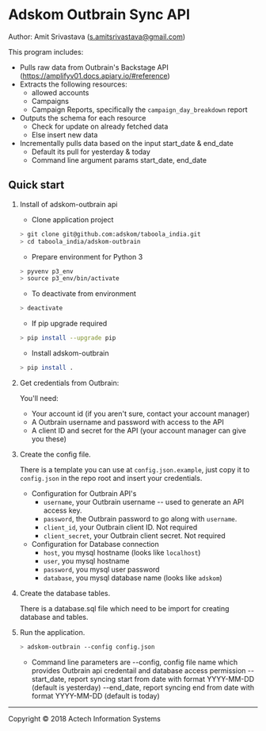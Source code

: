 # Adskom Outbrain Sync API

Author: Amit Srivastava (s.amitsrivastava@gmail.com)

This program includes:
- Pulls raw data from Outbrain's Backstage API (https://amplifyv01.docs.apiary.io/#reference)
- Extracts the following resources:
  - allowed accounts
  - Campaigns
  - Campaign Reports, specifically the `campaign_day_breakdown` report
- Outputs the schema for each resource
  - Check for update on already fetched data
  - Else insert new data
- Incrementally pulls data based on the input start_date & end_date
  - Default its pull for yesterday & today
  - Command line argument params start_date, end_date


## Quick start

1. Install of adskom-outbrain api
	
	- Clone application project
    ```bash
    > git clone git@github.com:adskom/taboola_india.git
    > cd taboola_india/adskom-outbrain

    ```
	
	- Prepare environment for Python 3
	```bash
	> pyvenv p3_env
	> source p3_env/bin/activate
	```
	
	- To deactivate from environment
	```bash
	> deactivate
	```
	
	- If pip upgrade required
	```bash
	> pip install --upgrade pip
	```

	- Install adskom-outbrain
    ```bash
    > pip install .
    ```
	

2. Get credentials from Outbrain:

    You'll need:

    - Your account id (if you aren't sure, contact your account manager)
    - A Outbrain username and password with access to the API
    - A client ID and secret for the API (your account manager can give you these)

3. Create the config file.

    There is a template you can use at `config.json.example`, just copy it to `config.json`
    in the repo root and insert your credentials.
	
	- Configuration for Outbrain API's
	    - `username`, your Outbrain username -- used to generate an API access key.
	    - `password`, the Outbrain password to go along with `username`.
	    - `client_id`, your Outbrain client ID. Not required
	    - `client_secret`, your Outbrain client secret. Not required
    - Configuration for Database connection
    	- `host`, you mysql hostname (looks like `localhost`)
    	- `user`, you mysql hostname 
    	- `password`, you mysql user password 
    	- `database`, you mysql database name (looks like `adskom`)
    

4. Create the database tables.

	There is a database.sql file which need to be import for creating database and tables.
	


5. Run the application.

   ```bash
   > adskom-outbrain --config config.json
   ```
   
   - Command line parameters are
   		--config, config file name which provides Outbrain api credentail and database access permission
   		--start_date, report syncing start from date with format YYYY-MM-DD (default is yesterday)
   		--end_date, report syncing end from date with format YYYY-MM-DD (default is today)


---

Copyright &copy; 2018 Actech Information Systems
